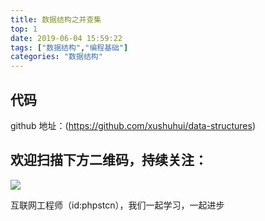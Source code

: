 ```yaml
---
title: 数据结构之并查集
top: 1
date: 2019-06-04 15:59:22
tags: ["数据结构","编程基础"]
categories: "数据结构"
---
```

## 代码

github 地址：(https://github.com/xushuhui/data-structures)


## 欢迎扫描下方二维码，持续关注：
![](https://ww1.sinaimg.cn/large/a616b9a4gy1g4xzv954a4j20760763yo.jpg)

互联网工程师（id:phpstcn），我们一起学习，一起进步